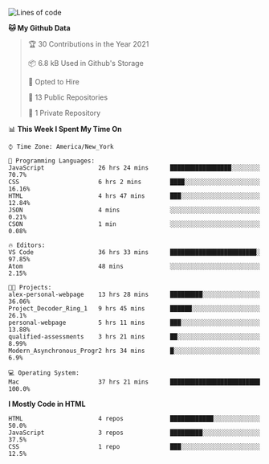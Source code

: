<!--START_SECTION:waka-->
![Lines of code](https://img.shields.io/badge/From%20Hello%20World%20I%27ve%20Written-20805%20lines%20of%20code-blue)

**🐱 My Github Data** 

> 🏆 30 Contributions in the Year 2021
 > 
> 📦 6.8 kB Used in Github's Storage 
 > 
> 💼 Opted to Hire
 > 
> 📜 13 Public Repositories 
 > 
> 🔑 1 Private Repository 
 > 
📊 **This Week I Spent My Time On** 

```text
⌚︎ Time Zone: America/New_York

💬 Programming Languages: 
JavaScript               26 hrs 24 mins      █████████████████░░░░░░░░   70.7% 
CSS                      6 hrs 2 mins        ████░░░░░░░░░░░░░░░░░░░░░   16.16% 
HTML                     4 hrs 47 mins       ███░░░░░░░░░░░░░░░░░░░░░░   12.84% 
JSON                     4 mins              ░░░░░░░░░░░░░░░░░░░░░░░░░   0.21% 
CSON                     1 min               ░░░░░░░░░░░░░░░░░░░░░░░░░   0.08%

🔥 Editors: 
VS Code                  36 hrs 33 mins      ████████████████████████░   97.85% 
Atom                     48 mins             ░░░░░░░░░░░░░░░░░░░░░░░░░   2.15%

🐱‍💻 Projects: 
alex-personal-webpage    13 hrs 28 mins      █████████░░░░░░░░░░░░░░░░   36.06% 
Project_Decoder_Ring_1   9 hrs 45 mins       ██████░░░░░░░░░░░░░░░░░░░   26.1% 
personal-webpage         5 hrs 11 mins       ███░░░░░░░░░░░░░░░░░░░░░░   13.88% 
qualified-assessments    3 hrs 21 mins       ██░░░░░░░░░░░░░░░░░░░░░░░   8.99% 
Modern_Asynchronous_Progr2 hrs 34 mins       █░░░░░░░░░░░░░░░░░░░░░░░░   6.9%

💻 Operating System: 
Mac                      37 hrs 21 mins      █████████████████████████   100.0%

```

**I Mostly Code in HTML** 

```text
HTML                     4 repos             ████████████░░░░░░░░░░░░░   50.0% 
JavaScript               3 repos             █████████░░░░░░░░░░░░░░░░   37.5% 
CSS                      1 repo              ███░░░░░░░░░░░░░░░░░░░░░░   12.5%

```



<!--END_SECTION:waka-->
